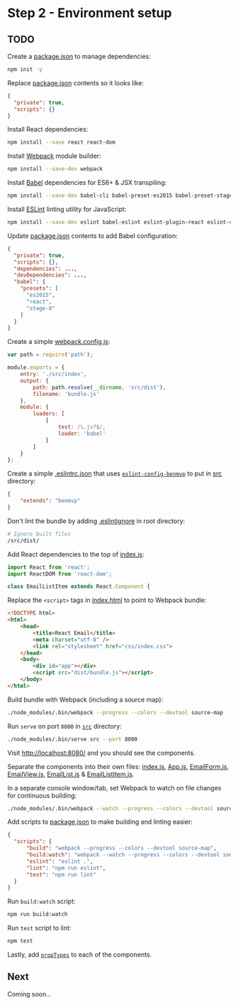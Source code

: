# Step 2 - Environment setup

## TODO

Create a [package.json](https://docs.npmjs.com/files/package.json) to manage dependencies:

```sh
npm init -y
```

Replace [package.json](package.json) contents so it looks like:

```json
{
  "private": true,
  "scripts": {}
}
```

Install React dependencies:

```sh
npm install --save react react-dom
```

Install [Webpack](https://webpack.github.io/) module builder:

```sh
npm install --save-dev webpack
```

Install [Babel](http://babeljs.io/) dependencies for ES6+ & JSX transpiling:

```sh
npm install --save-dev babel-cli babel-preset-es2015 babel-preset-stage-0 babel-preset-react babel-loader
```

Install [ESLint](http://eslint.org/) linting utility for JavaScript:

```sh
npm install --save-dev eslint babel-eslint eslint-plugin-react eslint-config-benmvp
```

Update [package.json](package.json) contents to add Babel configuration:

```json
{
  "private": true,
  "scripts": {},
  "dependencies": ...,
  "devDependencies": ...,
  "babel": {
    "presets": [
      "es2015",
      "react",
      "stage-0"
    ]
  }
}
```

Create a simple [webpack.config.js](webpack.config.js):

```js
var path = require('path');

module.exports = {
    entry: './src/index',
    output: {
        path: path.resolve(__dirname, 'src/dist'),
        filename: 'bundle.js'
    },
    module: {
        loaders: [
            {
                test: /\.js?$/,
                loader: 'babel'
            }
        ]
    }
};
```

Create a simple [.eslintrc.json](src/.eslintrc.json) that uses [`eslint-config-benmvp`](https://github.com/benmvp/eslint-config-benmvp) to put in [src](src/) directory:

```json
{
    "extends": "benmvp"
}
```

Don't lint the bundle by adding [.eslintignore](.eslintignore) in root directory:

```bash
# Ignore built files
/src/dist/
```

Add React dependencies to the top of [index.js](src/index.js):

```js
import React from 'react';
import ReactDOM from 'react-dom';

class EmailListItem extends React.Component {
```

Replace the `<script>` tags in [index.html](src/index.html) to point to Webpack bundle:

```html
<!DOCTYPE html>
<html>
    <head>
        <title>React Email</title>
        <meta charset="utf-8" />
        <link rel="stylesheet" href="css/index.css">
    </head>
    <body>
        <div id="app"></div>
        <script src="dist/bundle.js"></script>
    </body>
</html>
```

Build bundle with Webpack (including a source map):

```sh
./node_modules/.bin/webpack --progress --colors --devtool source-map
```

Run `serve` on port `8080` in [`src`](src/) directory:

```sh
./node_modules/.bin/serve src --port 8080
```

Visit [http://localhost:8080/](http://localhost:8080/) and you should see the components.

Separate the components into their own files: [index.js](src/index.js), [App.js](src/containers/App.js), [EmailForm.js](src/components/EmailForm.js), [EmailView.js](src/components/EmailView.js), [EmailList.js](src/components/EmailList.js) & [EmailListItem.js](src/components/EmailListItem.js).

In a separate console window/tab, set Webpack to watch on file changes for continuous building:

```sh
./node_modules/.bin/webpack --watch --progress --colors --devtool source-map
```

Add scripts to [package.json](package.json) to make building and linting easier:

```json
{
  "scripts": {
      "build": "webpack --progress --colors --devtool source-map",
      "build:watch": "webpack --watch --progress --colors --devtool source-map",
      "eslint": "eslint .",
      "lint": "npm run eslint",
      "test": "npm run lint"
  }
}
```

Run `build:watch` script:

```sh
npm run build:watch
```

Run `test` script to lint:

```sh
npm test
```

Lastly, add [`propTypes`](https://facebook.github.io/react/docs/reusable-components.html) to each of the components.

## Next

Coming soon...
